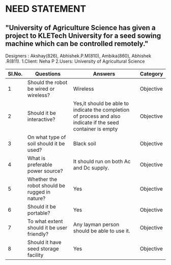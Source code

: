 # NEED STATEMENT
##  "University of Agriculture Science has given a project to KLETech University for a seed sowing machine which can be controlled remotely."
 Designers : Akshay(826), Abhishek.P.M(810), Ambika(860), Abhishek .R(811).
1.Client: Neha P
2.Users: University of Agricultural Science

|SI.No.|Questions              |Answers                      |Category        |
|------|-----------------------|-----------------------------|----------------|
|1     |Should the robot be wired or wireless?	|Wireless	|Objective    |
|2     |Should it be interactive?	   |Yes,it should be able to indicate the completion of process and  also indicate if the seed container is empty	|Objective |
|3     |On what type of soil should it be used?	| Black soil |Objective |
|4     |What is preferable power source?	|It should run on both Ac and Dc supply.	|Objective|
|5     |Whether the robot should be rugged in nature?	|Yes  |Objective |
|6     |Should it be portable?	| Yes |Objective |
|7     | To what extent should it be user friendly?	|Any layman person should be able to use it.	|Objective|
|8     |Should it have seed storage facility|Yes | Objective |